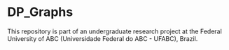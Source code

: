 # DP_Graphs
This repository is part of an undergraduate research project at the Federal University of ABC (Universidade Federal do ABC - UFABC), Brazil.
